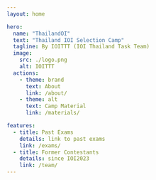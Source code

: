 ```yaml
---
layout: home

hero:
  name: "ThailandOI"
  text: "Thailand IOI Selection Camp"
  tagline: By IOITTT (IOI Thailand Task Team)
  image:
    src: ./logo.png
    alt: IOITTT
  actions:
    - theme: brand
      text: About
      link: /about/
    - theme: alt
      text: Camp Material
      link: /materials/

features:
  - title: Past Exams
    details: link to past exams
    link: /exams/
  - title: Former Contestants
    details: since IOI2023
    link: /team/
---
```

